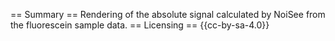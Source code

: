 == Summary ==
Rendering of the absolute signal calculated by NoiSee from the fluorescein sample  data.
== Licensing ==
{{cc-by-sa-4.0}}
